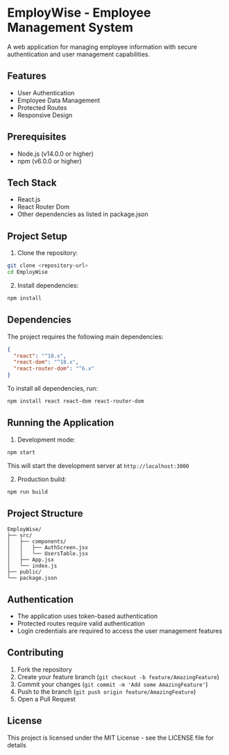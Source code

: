 # EmployWise - Employee Management System

A web application for managing employee information with secure authentication and user management capabilities.

## Features

- User Authentication
- Employee Data Management
- Protected Routes
- Responsive Design

## Prerequisites

- Node.js (v14.0.0 or higher)
- npm (v6.0.0 or higher)

## Tech Stack

- React.js
- React Router Dom
- Other dependencies as listed in package.json

## Project Setup

1. Clone the repository:
```bash
git clone <repository-url>
cd EmployWise
```

2. Install dependencies:
```bash
npm install
```


## Dependencies

The project requires the following main dependencies:
```json
{
  "react": "^18.x",
  "react-dom": "^18.x",
  "react-router-dom": "^6.x"
}
```

To install all dependencies, run:
```bash
npm install react react-dom react-router-dom
```

## Running the Application

1. Development mode:
```bash
npm start
```
This will start the development server at `http://localhost:3000`

2. Production build:
```bash
npm run build
```

## Project Structure

```
EmployWise/
├── src/
│   ├── components/
│   │   ├── AuthScreen.jsx
│   │   └── UsersTable.jsx
│   ├── App.jsx
│   └── index.js
├── public/
└── package.json
```

## Authentication

- The application uses token-based authentication
- Protected routes require valid authentication
- Login credentials are required to access the user management features

## Contributing

1. Fork the repository
2. Create your feature branch (`git checkout -b feature/AmazingFeature`)
3. Commit your changes (`git commit -m 'Add some AmazingFeature'`)
4. Push to the branch (`git push origin feature/AmazingFeature`)
5. Open a Pull Request

## License

This project is licensed under the MIT License - see the LICENSE file for details
